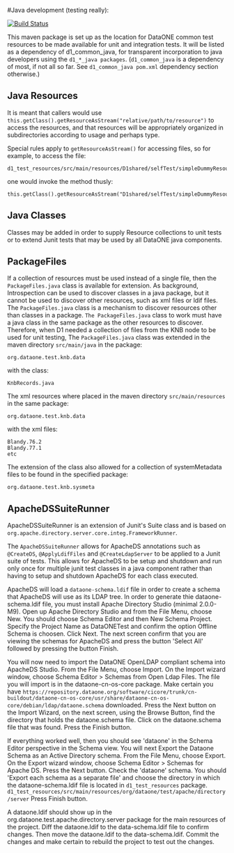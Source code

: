 #Java development (testing really):

[![Build Status](https://travis-ci.org/DataONEorg/d1_test_resources.svg?branch=master)](https://travis-ci.org/DataONEorg/d1_test_resources)


This maven package is set up as the location for DataONE common test resources
to be made available for unit and integration tests.  It will be listed as a
dependency of d1_common_java, for transparent incorporation to java developers
using the `d1_*_java packages`. (`d1_common_java` is a dependency of most, if
not all so far. See `d1_common_java pom.xml` dependency section otherwise.)

## Java Resources

It is meant that callers would use
`this.getClass().getResourceAsStream("relative/path/to/resource")`  to access
the resources, and that resources will be appropriately organized in
subdirectories according to usage and perhaps type.

Special rules apply to `getResourceAsStream()` for accessing files, so for
example, to access the file:

```
d1_test_resources/src/main/resources/D1shared/selfTest/simpleDummyResource.txt
```

one would invoke the method thusly:

```
this.getClass().getResourceAsStream("D1shared/selfTest/simpleDummyResource.txt");
```
    
## Java Classes

Classes may be added in order to supply Resource collections to unit tests or to extend Junit tests that may be used by all DataONE java components.

## PackageFiles

If a collection of resources must be used instead of a single file, then the
`PackageFiles.java` class is available for extension. As background,
Introspection can be used to discover classes in a  java package, but it cannot
be used to discover other resources, such as xml files or ldif files. The
`PackageFiles.java` class is a mechanism to discover resources other than
classes in a package. `The PackageFiles.java` class to work must have a java
class in the same package as the other resources to discover. Therefore, when D1 needed a collection of files from the KNB node to be used for unit testing, The `PackageFiles.java` class was extended in the maven directory `src/main/java` in the package:

```
org.dataone.test.knb.data
```

with the class:

```
KnbRecords.java
```

The xml resources where placed in the maven directory `src/main/resources` in the same package:

```
org.dataone.test.knb.data
```

with the xml files:

```
Blandy.76.2
Blandy.77.1
etc
```

The extension of the class also allowed for a collection of systemMetadata files to be found in the specified package:

```
org.dataone.test.knb.sysmeta
```

## ApacheDSSuiteRunner

ApacheDSSuiteRunner is an extension of Junit's Suite class and is
based on `org.apache.directory.server.core.integ.FrameworkRunner`.

The `ApacheDSSuiteRunner` allows for ApacheDS annotations such as `@CreateDS`, 
`@ApplyLdifFiles` and `@CreateLdapServer` to be applied to a Junit suite of
tests.  This allows for ApacheDS to be setup and shutdown and run only once  for multiple junit test  classes in a java component rather than having to setup and shutdown ApacheDS for each class executed.

ApacheDS will load a `dataone-schema.ldif` file in order to create a schema
that ApacheDS  will use as its LDAP tree.  In order to generate thie
dataone-schema.ldif file, you must install Apache Directory Studio (minimal
2.0.0-M9).  Open up Apache Directory Studio and  from the File Menu, choose
New. You should choose Schema Editor and then New  Schema Project. Specify the
Project Name as DataONETest and confirm the option Offline Schema is choosen.
Click Next. The next screen confirm that you are viewing the schemas for
ApacheDS and  press the button 'Select All' followed by pressing the button
Finish.

You will now need to import the DataONE OpenLDAP compliant schema into
ApacheDS Studio. From the File Menu, choose Import.  On the Import wizard
window, choose Schema Editor > Schemas from Open Ldap Files. The file you will
import is in the dataone-cn-os-core package. Make certain you have 
`https://repository.dataone.org/software/cicore/trunk/cn-buildout/dataone-cn-os-core/usr/share/dataone-cn-os-core/debian/ldap/dataone.schema`
downloaded. Press the Next button on the Import Wizard, on the next screen,
using the Browse Button, find the directory that holds the dataone.schema
file. Click on the dataone.schema file that was found. Press the Finish
button.

If everything worked well, then you should see 'dataone' in the Schema Editor
perspective in the Schema view.  You will next Export the Dataone Schema as an
Active Directory schema. From the File Menu, choose Export.  On the Export
wizard window,  choose Schema Editor > Schemas for Apache DS. Press the Next
button. Check the 'dataone' schema. You should 'Export each schema as a
separate file' and choose the directory in which the dataone-schema.ldif file
is located in `d1_test_resources` package. 
`d1_test_resources/src/main/resources/org/dataone/test/apache/directory/server`
Press Finish button.

A dataone.ldif should show up in the org.dataone.test.apache.directory.server
package for the main resources of the project. Diff the dataone.ldif to the
data-schema.ldif file to confirm changes. Then move the dataone.ldif to the
data-schema.ldif. Commit the changes and make certain to rebuild the project
to test out the changes.




